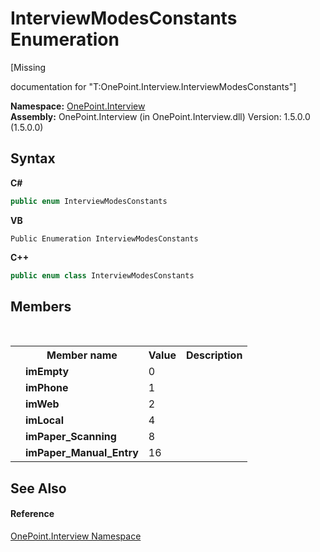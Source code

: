 # InterviewModesConstants Enumeration
 

\[Missing <summary> documentation for "T:OnePoint.Interview.InterviewModesConstants"\]

**Namespace:**&nbsp;<a href="N_OnePoint_Interview">OnePoint.Interview</a><br />**Assembly:**&nbsp;OnePoint.Interview (in OnePoint.Interview.dll) Version: 1.5.0.0 (1.5.0.0)

## Syntax

**C#**<br />
``` C#
public enum InterviewModesConstants
```

**VB**<br />
``` VB
Public Enumeration InterviewModesConstants
```

**C++**<br />
``` C++
public enum class InterviewModesConstants
```


## Members
&nbsp;<table><tr><th></th><th>Member name</th><th>Value</th><th>Description</th></tr><tr><td /><td target="F:OnePoint.Interview.InterviewModesConstants.imEmpty">**imEmpty**</td><td>0</td><td /></tr><tr><td /><td target="F:OnePoint.Interview.InterviewModesConstants.imPhone">**imPhone**</td><td>1</td><td /></tr><tr><td /><td target="F:OnePoint.Interview.InterviewModesConstants.imWeb">**imWeb**</td><td>2</td><td /></tr><tr><td /><td target="F:OnePoint.Interview.InterviewModesConstants.imLocal">**imLocal**</td><td>4</td><td /></tr><tr><td /><td target="F:OnePoint.Interview.InterviewModesConstants.imPaper_Scanning">**imPaper_Scanning**</td><td>8</td><td /></tr><tr><td /><td target="F:OnePoint.Interview.InterviewModesConstants.imPaper_Manual_Entry">**imPaper_Manual_Entry**</td><td>16</td><td /></tr></table>

## See Also


#### Reference
<a href="N_OnePoint_Interview">OnePoint.Interview Namespace</a><br />